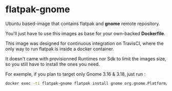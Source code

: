 # flatpak-gnome

Ubuntu based-image that contains flatpak and __gnome__ remote repository.

You'll just have to use this images as base for your own-backed __Dockerfile__.

This image was designed for continuous integration on TravisCI, where the only way to run flatpak is inside a docker container.

It doesn't came with provisionned Runtimes nor Sdk to limit the images size, so you still have to install the ones you need.

For exemple, if you plan to target only Gnome 3.16 & 3.18, just run :

```bash
docker exec -ti flatpak-gnome flatpak install gnome org.gnome.Platform//3.16 org.gnome.Platform//3.18
```
